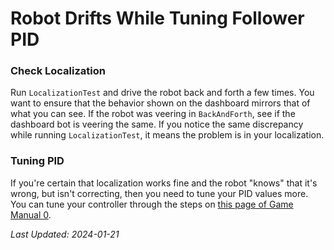 # Robot Drifts While Tuning Follower PID

### Check Localization
Run `LocalizationTest` and drive the robot back and forth a few times. 
You want to ensure that the behavior shown on the dashboard mirrors that of what you can see. 
If the robot was veering in `BackAndForth`, see if the dashboard bot is veering the same.
If you notice the same discrepancy while running `LocalizationTest`, it means the problem is in your localization.

### Tuning PID
If you're certain that localization works fine and the robot "knows" that it's wrong, but isn't correcting, then you need to tune your PID values more.
You can tune your controller through the steps on [this page of Game Manual 0](https://gm0.org/en/latest/docs/software/concepts/control-loops.html#tuning-a-pid-loop).

*Last Updated: 2024-01-21*